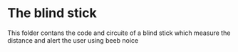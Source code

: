 # The blind stick

This folder contans the code and circuite of a blind stick which measure the distance and alert the user using beeb noice 

